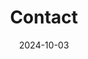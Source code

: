 ---
title: Contact
date: 2024-10-03
type: landing
design:
  background:
    image:
      # Add your image background to `assets/media/`.
      filename: bg-hue.svg

sections:
  - block: contact
    content:
      title: Contact
      text: |
        test
      email: t
      phone: a
      address:
        street: a
        city: a
        region: a
        postcode: '54896'
        country: 대한민국
        country_code: KO
      coordinates:
        latitude: '35.84601324617979'
        longitude: '127.13444961966684'
      directions: 전북대학교 공과대학 7호관
      office_hours:
        - 'everyday'
      appointment_url: 'https://calendly.com'
    
      autolink: true
    
      form:
        provider: netlify
        netlify:
          captcha: false
    design:
      columns: '1'
      background:
        color:
        text_color_light: true
---